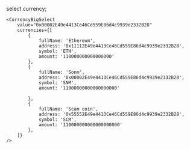 select currency;

    <CurrencyBigSelect
        value="0x00002E49e4413Ce46Cd559E86d4c9939e2332B28"
        currencies={[
            {
                fullName: 'Ethereum',
                address: '0x11112E49e4413Ce46Cd559E86d4c9939e2332B28',
                symbol: 'ETH',
                amount: '110000000000000000'
            },
            {
                fullName: 'Sonm',
                address: '0x00002E49e4413Ce46Cd559E86d4c9939e2332B28',
                symbol: 'SNM',
                amount: '11000000000000000000'
                
            },
            {
                fullName: 'Scam coin',
                address: '0x55552E49e4413Ce46Cd559E86d4c9939e2332B28',
                symbol: 'SCM',
                amount: '110000000000000000000'  
            },
        ]}
    />